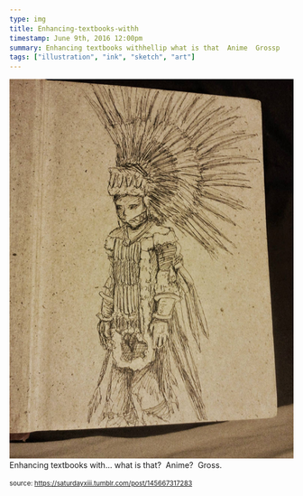 ```yaml
---
type: img
title: Enhancing-textbooks-withh
timestamp: June 9th, 2016 12:00pm
summary: Enhancing textbooks withhellip what is that  Anime  Grossp 
tags: ["illustration", "ink", "sketch", "art"]
---
```

<img src="../media/145667317283.jpg"/>
                                                                                          <div class="caption">
Enhancing textbooks with&hellip; what is that?  Anime?  Gross.
 
                                    
                
                
                
                
                                
<small>source: https://saturdayxiii.tumblr.com/post/145667317283</small>